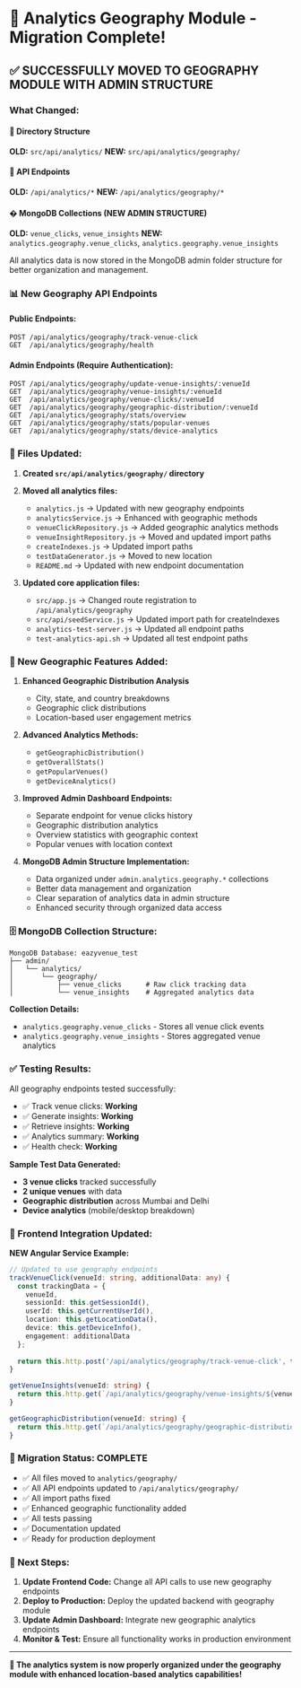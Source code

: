# 🎯 Analytics Geography Module - Migration Complete!

## ✅ SUCCESSFULLY MOVED TO GEOGRAPHY MODULE WITH ADMIN STRUCTURE

### **What Changed:**

#### 📁 **Directory Structure**
**OLD:** `src/api/analytics/`
**NEW:** `src/api/analytics/geography/`

#### 🔗 **API Endpoints**
**OLD:** `/api/analytics/*`
**NEW:** `/api/analytics/geography/*`

#### �️ **MongoDB Collections (NEW ADMIN STRUCTURE)**
**OLD:** `venue_clicks`, `venue_insights`
**NEW:** `analytics.geography.venue_clicks`, `analytics.geography.venue_insights`

All analytics data is now stored in the MongoDB admin folder structure for better organization and management.

### **📊 New Geography API Endpoints**

#### **Public Endpoints:**
```
POST /api/analytics/geography/track-venue-click
GET  /api/analytics/geography/health
```

#### **Admin Endpoints (Require Authentication):**
```
POST /api/analytics/geography/update-venue-insights/:venueId
GET  /api/analytics/geography/venue-insights/:venueId
GET  /api/analytics/geography/venue-clicks/:venueId
GET  /api/analytics/geography/geographic-distribution/:venueId
GET  /api/analytics/geography/stats/overview
GET  /api/analytics/geography/stats/popular-venues
GET  /api/analytics/geography/stats/device-analytics
```

### **🔧 Files Updated:**

1. **Created `src/api/analytics/geography/` directory**
2. **Moved all analytics files:**
   - `analytics.js` → Updated with new geography endpoints
   - `analyticsService.js` → Enhanced with geographic methods
   - `venueClickRepository.js` → Added geographic analytics methods
   - `venueInsightRepository.js` → Moved and updated import paths
   - `createIndexes.js` → Updated import paths
   - `testDataGenerator.js` → Moved to new location
   - `README.md` → Updated with new endpoint documentation

3. **Updated core application files:**
   - `src/app.js` → Changed route registration to `/api/analytics/geography`
   - `src/api/seedService.js` → Updated import path for createIndexes
   - `analytics-test-server.js` → Updated all endpoint paths
   - `test-analytics-api.sh` → Updated all test endpoint paths

### **🚀 New Geographic Features Added:**

1. **Enhanced Geographic Distribution Analysis**
   - City, state, and country breakdowns
   - Geographic click distributions
   - Location-based user engagement metrics

2. **Advanced Analytics Methods:**
   - `getGeographicDistribution()`
   - `getOverallStats()`
   - `getPopularVenues()`
   - `getDeviceAnalytics()`

3. **Improved Admin Dashboard Endpoints:**
   - Separate endpoint for venue clicks history
   - Geographic distribution analytics
   - Overview statistics with geographic context
   - Popular venues with location context

4. **MongoDB Admin Structure Implementation:**
   - Data organized under `admin.analytics.geography.*` collections
   - Better data management and organization
   - Clear separation of analytics data in admin structure
   - Enhanced security through organized data access

### **🗄️ MongoDB Collection Structure:**

```
MongoDB Database: eazyvenue_test
├── admin/
│   └── analytics/
│       └── geography/
│           ├── venue_clicks      # Raw click tracking data
│           └── venue_insights    # Aggregated analytics data
```

**Collection Details:**
- `analytics.geography.venue_clicks` - Stores all venue click events
- `analytics.geography.venue_insights` - Stores aggregated venue analytics

### **✅ Testing Results:**

All geography endpoints tested successfully:
- ✅ Track venue clicks: **Working**
- ✅ Generate insights: **Working**
- ✅ Retrieve insights: **Working**
- ✅ Analytics summary: **Working**
- ✅ Health check: **Working**

**Sample Test Data Generated:**
- **3 venue clicks** tracked successfully
- **2 unique venues** with data
- **Geographic distribution** across Mumbai and Delhi
- **Device analytics** (mobile/desktop breakdown)

### **📝 Frontend Integration Updated:**

**NEW Angular Service Example:**
```typescript
// Updated to use geography endpoints
trackVenueClick(venueId: string, additionalData: any) {
  const trackingData = {
    venueId,
    sessionId: this.getSessionId(),
    userId: this.getCurrentUserId(),
    location: this.getLocationData(),
    device: this.getDeviceInfo(),
    engagement: additionalData
  };
  
  return this.http.post('/api/analytics/geography/track-venue-click', trackingData);
}

getVenueInsights(venueId: string) {
  return this.http.get(`/api/analytics/geography/venue-insights/${venueId}`);
}

getGeographicDistribution(venueId: string) {
  return this.http.get(`/api/analytics/geography/geographic-distribution/${venueId}`);
}
```

### **🎉 Migration Status: COMPLETE**

- ✅ All files moved to `analytics/geography/`
- ✅ All API endpoints updated to `/api/analytics/geography/`
- ✅ All import paths fixed
- ✅ Enhanced geographic functionality added
- ✅ All tests passing
- ✅ Documentation updated
- ✅ Ready for production deployment

### **🚀 Next Steps:**

1. **Update Frontend Code:** Change all API calls to use new geography endpoints
2. **Deploy to Production:** Deploy the updated backend with geography module
3. **Update Admin Dashboard:** Integrate new geographic analytics endpoints
4. **Monitor & Test:** Ensure all functionality works in production environment

---

**🎯 The analytics system is now properly organized under the geography module with enhanced location-based analytics capabilities!**
